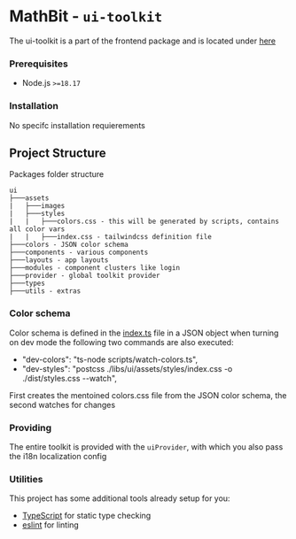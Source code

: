 # MathBit - `ui-toolkit`

The ui-toolkit is a part of the frontend package and is located under [here](../libs/ui/)

### Prerequisites

- Node.js `>=18.17`

### Installation

No specifc installation requierements

## Project Structure

Packages folder structure

```
ui
├───assets
|   ├───images
|   ├───styles
|   |   ├───colors.css - this will be generated by scripts, contains all color vars
|   |   ├───index.css - tailwindcss definition file
├───colors - JSON color schema
├───components - various components
├───layouts - app layouts
├───modules - component clusters like login
├───provider - global toolkit provider
├───types
├───utils - extras
```

### Color schema

Color schema is defined in the [index.ts](../libs/ui/colors/index.ts) file in a JSON object
when turning on dev mode the following two commands are also executed:

- "dev-colors": "ts-node scripts/watch-colors.ts",
- "dev-styles": "postcss ./libs/ui/assets/styles/index.css -o ./dist/styles.css --watch",

First creates the mentoined colors.css file from the JSON color schema, the second watches for changes

### Providing

The entire toolkit is provided with the `uiProvider`, with which you also pass the i18n localization config

### Utilities

This project has some additional tools already setup for you:

- [TypeScript](https://www.typescriptlang.org/) for static type checking
- [eslint](https://eslint.org/) for linting
